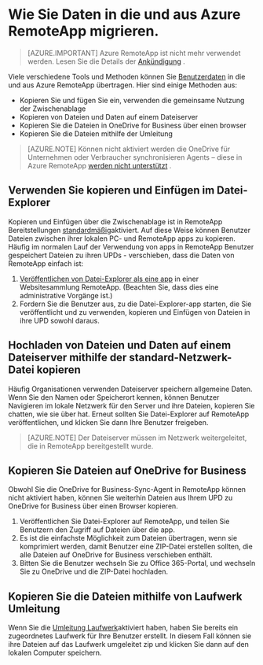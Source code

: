 
<properties
    pageTitle="Migrieren von Benutzerdaten aus Azure RemoteApp | Microsoft Azure"
    description="Erfahren Sie, wie Ihre Benutzerdaten ein-und Azure RemoteApp migrieren."
    services="remoteapp"
    documentationCenter=""
    authors="lizap"
    manager="mbaldwin" />

<tags
    ms.service="remoteapp"
    ms.workload="compute"
    ms.tgt_pltfrm="na"
    ms.devlang="na"
    ms.topic="article"
    ms.date="08/15/2016"
    ms.author="elizapo" />



# <a name="how-to-migrate-data-into-and-out-of-azure-remoteapp"></a>Wie Sie Daten in die und aus Azure RemoteApp migrieren.

> [AZURE.IMPORTANT]
> Azure RemoteApp ist nicht mehr verwendet werden. Lesen Sie die Details der [Ankündigung](https://go.microsoft.com/fwlink/?linkid=821148) .

Viele verschiedene Tools und Methoden können Sie [Benutzerdaten](remoteapp-upd.md) in die und aus Azure RemoteApp übertragen. Hier sind einige Methoden aus:

- Kopieren Sie und fügen Sie ein, verwenden die gemeinsame Nutzung der Zwischenablage
- Kopieren von Dateien und Daten auf einem Dateiserver
- Kopieren Sie die Dateien in OneDrive for Business über einen browser
- Kopieren Sie die Dateien mithilfe der Umleitung

>[AZURE.NOTE] 
> Können nicht aktiviert werden die OneDrive für Unternehmen oder Verbraucher synchronisieren Agents – diese in Azure RemoteApp [werden nicht unterstützt](remoteapp-onedrive.md) .

## <a name="use-copy-and-paste-in-file-explorer"></a>Verwenden Sie kopieren und Einfügen im Datei-Explorer

Kopieren und Einfügen über die Zwischenablage ist in RemoteApp Bereitstellungen [standardmäßig](remoteapp-redirection.md)aktiviert. Auf diese Weise können Benutzer Dateien zwischen ihrer lokalen PC- und RemoteApp apps zu kopieren. Häufig im normalen Lauf der Verwendung von apps in RemoteApp Benutzer gespeichert Dateien zu ihren UPDs - verschieben, dass die Daten von RemoteApp einfach ist:

1. [Veröffentlichen von Datei-Explorer als eine app](remoteapp-publish.md) in einer Websitesammlung RemoteApp. (Beachten Sie, dass dies eine administrative Vorgänge ist.)
2. Fordern Sie die Benutzer aus, zu die Datei-Explorer-app starten, die Sie veröffentlicht und zu verwenden, kopieren und Einfügen von Dateien in ihre UPD sowohl daraus.

## <a name="upload-files-and-data-to-a-file-server-by-using-standard-network-file-copy"></a>Hochladen von Dateien und Daten auf einem Dateiserver mithilfe der standard-Netzwerk-Datei kopieren

Häufig Organisationen verwenden Dateiserver speichern allgemeine Daten. Wenn Sie den Namen oder Speicherort kennen, können Benutzer Navigieren im lokale Netzwerk für den Server und ihre Dateien, kopieren Sie chatten, wie sie über hat. Erneut sollten Sie Datei-Explorer auf RemoteApp veröffentlichen, und klicken Sie dann Ihre Benutzer freigeben.

>[AZURE.NOTE] 
> Der Dateiserver müssen im Netzwerk weitergeleitet, die in RemoteApp bereitgestellt wurde.

## <a name="copy-files-to-onedrive-for-business"></a>Kopieren Sie Dateien auf OneDrive for Business
Obwohl Sie die OneDrive for Business-Sync-Agent in RemoteApp können nicht aktiviert haben, können Sie weiterhin Dateien aus Ihrem UPD zu OneDrive for Business über einen Browser kopieren. 

1. Veröffentlichen Sie Datei-Explorer auf RemoteApp, und teilen Sie Benutzern den Zugriff auf Dateien über die app. 
2. Es ist die einfachste Möglichkeit zum Dateien übertragen, wenn sie komprimiert werden, damit Benutzer eine ZIP-Datei erstellen sollten, die alle Dateien auf OneDrive for Business verschieben enthält.
3. Bitten Sie die Benutzer wechseln Sie zu Office 365-Portal, und wechseln Sie zu OneDrive und die ZIP-Datei hochladen.

## <a name="copy-files-by-using-drive-redirection"></a>Kopieren Sie die Dateien mithilfe von Laufwerk Umleitung

Wenn Sie die [Umleitung Laufwerk](remoteapp-redirection.md)aktiviert haben, haben Sie bereits ein zugeordnetes Laufwerk für Ihre Benutzer erstellt. In diesem Fall können sie ihre Dateien auf das Laufwerk umgeleitet zip und klicken Sie dann auf den lokalen Computer speichern.